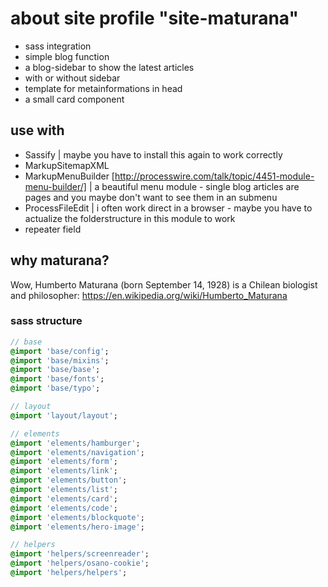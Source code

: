 # about site profile "site-maturana"

* sass integration
* simple blog function
* a blog-sidebar to show the latest articles
* with or without sidebar
* template for metainformations in head
* a small card component


## use with

* Sassify | maybe you have to install this again to work correctly
* MarkupSitemapXML
* MarkupMenuBuilder [http://processwire.com/talk/topic/4451-module-menu-builder/] | a beautiful menu module - single blog articles are pages and you maybe don't want to see them in an submenu
* ProcessFileEdit | i often work direct in a browser - maybe you have to actualize the folderstructure in this module to work
* repeater field

## why maturana?

Wow, Humberto Maturana (born September 14, 1928) is a Chilean biologist and philosopher: https://en.wikipedia.org/wiki/Humberto_Maturana

### sass structure

```sass
// base
@import 'base/config';
@import 'base/mixins';
@import 'base/base';
@import 'base/fonts';
@import 'base/typo';

// layout
@import 'layout/layout';

// elements
@import 'elements/hamburger';
@import 'elements/navigation';
@import 'elements/form';
@import 'elements/link';
@import 'elements/button';
@import 'elements/list';
@import 'elements/card';
@import 'elements/code';
@import 'elements/blockquote';
@import 'elements/hero-image';

// helpers
@import 'helpers/screenreader';
@import 'helpers/osano-cookie';
@import 'helpers/helpers';
```
